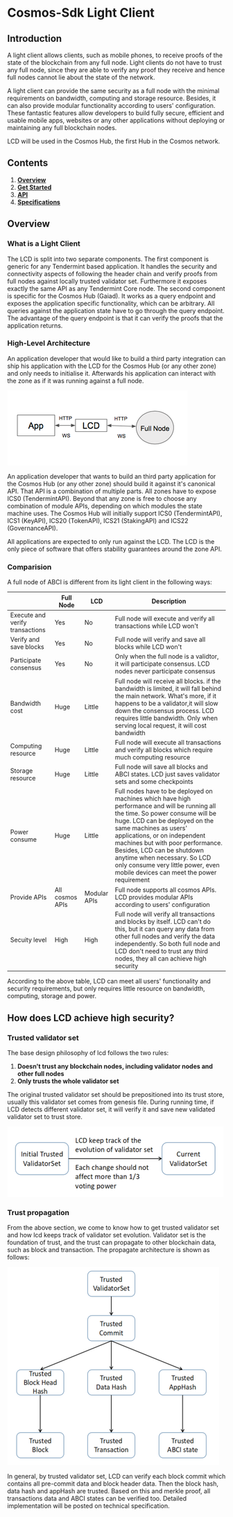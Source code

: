 # Cosmos-Sdk Light Client

## Introduction

A light client allows clients, such as mobile phones, to receive proofs of the state of the
blockchain from any full node. Light clients do not have to trust any full node, since they are able
to verify any proof they receive and hence full nodes cannot lie about the state of the network.

A light client can provide the same security as a full node with the minimal requirements on
bandwidth, computing and storage resource. Besides, it can also provide modular functionality
according to users' configuration. These fantastic features allow developers to build fully secure,
efficient and usable mobile apps, websites or any other applications without deploying or
maintaining any full blockchain nodes.

LCD will be used in the Cosmos Hub, the first Hub in the Cosmos network.

## Contents

1. [**Overview**](##Overview)
2. [**Get Started**](getting_started.md)
3. [**API**](api.md)
4. [**Specifications**](hspecification.md)

## Overview

### What is a Light Client

The LCD is split into two separate components. The first component is generic for any Tendermint
based application. It handles the security and connectivity aspects of following the header chain
and verify proofs from full nodes against locally trusted validator set. Furthermore it exposes
exactly the same API as any Tendermint Core node. The second component is specific for the Cosmos
Hub (Gaiad). It works as a query endpoint and exposes the application specific functionality, which
can be arbitrary. All queries against the application state have to go through the query endpoint.
The advantage of the query endpoint is that it can verify the proofs that the application returns.

### High-Level Architecture

An application developer that would like to build a third party integration can ship his application
with the LCD for the Cosmos Hub (or any other zone) and only needs to initialise it. Afterwards his
application can interact with the zone as if it was running against a full node.

![high-level](pics/high-level.png)

An application developer that wants to build an third party application for the Cosmos Hub (or any
other zone) should build it against it's canonical API. That API is a combination of multiple parts.
All zones have to expose ICS0 (TendermintAPI). Beyond that any zone is free to choose any
combination of module APIs, depending on which modules the state machine uses. The Cosmos Hub will
initially support ICS0 (TendermintAPI), ICS1 (KeyAPI), ICS20 (TokenAPI), ICS21 (StakingAPI) and
ICS22 (GovernanceAPI).

All applications are expected to only run against the LCD. The LCD is the only piece of software
that offers stability guarantees around the zone API.

### Comparision

A full node of ABCI is different from its light client in the following ways:

|| Full Node | LCD | Description|
|-| ------------- | ----- | -------------- |
| Execute and verify transactions|Yes|No|Full node will execute and verify all transactions while LCD won't|
| Verify and save blocks|Yes|No|Full node will verify and save all blocks while LCD won't|
| Participate consensus| Yes|No|Only when the full node is a validtor, it will participate consensus. LCD nodes never participate consensus|
| Bandwidth cost|Huge|Little|Full node will receive all blocks. if the bandwidth is limited, it will fall behind the main network. What's more, if it happens to be a validator,it will slow down the consensus process. LCD requires little bandwidth. Only when serving local request, it will cost bandwidth|
| Computing resource|Huge|Little|Full node will execute all transactions and verify all blocks which require much computing resource|
| Storage resource|Huge|Little|Full node will save all blocks and ABCI states. LCD just saves validator sets and some checkpoints|
| Power consume|Huge|Little|Full nodes have to be deployed on machines which have high performance and will be running all the time. So power consume will be huge. LCD can be deployed on the same machines as users' applications, or on independent machines but with poor performance. Besides, LCD can be shutdown anytime when necessary. So LCD only consume very little power, even mobile devices can meet the power requirement|
| Provide APIs|All cosmos APIs|Modular APIs|Full node supports all cosmos APIs. LCD provides modular APIs according to users' configuration|
| Secuity level| High|High|Full node will verify all transactions and blocks by itself. LCD can't do this, but it can query any data from other full nodes and verify the data independently. So both full node and LCD don't need to trust any third nodes, they all can achieve high security|

According to the above table, LCD can meet all users' functionality and security requirements, but 
only requires little resource on bandwidth, computing, storage and power.

## How does LCD achieve high security?

### Trusted validator set

The base design philosophy of lcd follows the two rules:

1. **Doesn't trust any blockchain nodes, including validator nodes and other full nodes**
2. **Only trusts the whole validator set**

The original trusted validator set should be prepositioned into its trust store, usually this
validator set comes from genesis file. During running time, if LCD detects different validator set,
it will verify it and save new validated validator set to trust store.

![validator-set-change](pics/validatorSetChange.png)

### Trust propagation

From the above section, we come to know how to get trusted validator set and how lcd keeps track of
validator set evolution. Validator set is the foundation of trust, and the trust can propagate to
other blockchain data, such as block and transaction. The propagate architecture is shown as
follows:

![change-process](pics/trustPropagate.png)

In general, by trusted validator set, LCD can verify each block commit which contains all pre-commit
data and block header data. Then the block hash, data hash and appHash are trusted. Based on this
and merkle proof, all transactions data and ABCI states can be verified too. Detailed implementation
will be posted on technical specification.

